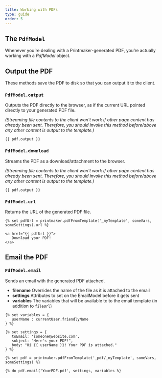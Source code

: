 ```yaml
---
title: Working with PDFs
type: guide
order: 5
---
```


## The `PdfModel`

Whenever you’re dealing with a Printmaker-generated PDF, you’re actually working with a _PdfModel_ object.



## Output the PDF

These methods save the PDF to disk so that you can output it to the client.


### `PdfModel.output`

Outputs the PDF directly to the browser, as if the current URL pointed directly to your generated PDF file.

_(Streaming file contents to the client won't work if other page content has already been sent. Therefore, you should invoke this method before/above any other content is output to the template.)_

```twig
{{ pdf.output }}
```


### `PdfModel.download`

Streams the PDF as a download/attachment to the browser.

_(Streaming file contents to the client won't work if other page content has already been sent. Therefore, you should invoke this method before/above any other content is output to the template.)_

```twig
{{ pdf.output }}
```


### `PdfModel.url`

Returns the URL of the generated PDF file.

```twig
{% set pdfUrl = printmaker.pdfFromTemplate('_myTemplate', someVars, someSettings).url %}

<a href="{{ pdfUrl }}">
   Download your PDF!
</a>
```


## Email the PDF

### `PdfModel.email`

Sends an email with the generated PDF attached.

* **filename** Overrides the name of the file as it is attached to the email
* **settings** Attributes to set on the EmailModel before it gets sent
* **variables** The variables that will be available to to the email template (in addition to `fileUrl`)

```twig
{% set variables = {
   userName : currentUser.friendlyName
} %}

{% set settings = {
   toEmail: 'someone@website.com',
   subject: "Here's your PDF!",
   body: "Hi {{ userName }}! Your PDF is attached."
} %}
 
{% set pdf = printmaker.pdfFromTemplate('_pdf/_myTemplate', someVars, someSettings) %}

{% do pdf.email('YourPDF.pdf', settings, variables %} 
```
